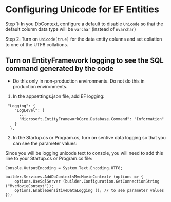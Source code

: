 # Configuring Unicode for EF Entities 

Step 1: In you DbContext, configure a default to disable `Unicode` so that the default column data type will be `varchar` (instead of `nvarchar`)

Step 2: Turn on `Unicode(true)` for the data entity colunns and set collation to one of the UTF8 collations.

## Turn on EntityFramework logging to see the SQL command generated by the code

- Do this only in non-production environments. Do not do this in production environments.

1. In the appsettings.json file, add EF logging:

```
 "Logging": {
    "LogLevel": {
      ...
      "Microsoft.EntityFrameworkCore.Database.Command": "Information"
    }
  },
```

2. In the Startup.cs or Program.cs, turn on sentive data logging so that you can see the parameter values:

Since you will be logging unicode text to console, you will need to add this line to your Startup.cs or Program.cs file:

```
Console.OutputEncoding = System.Text.Encoding.UTF8;

builder.Services.AddDbContext<MvcMovieContext> (options => {
    options.UseSqlServer (builder.Configuration.GetConnectionString ("MvcMovieContext"));
    options.EnableSensitiveDataLogging (); // to see parameter values
});
```